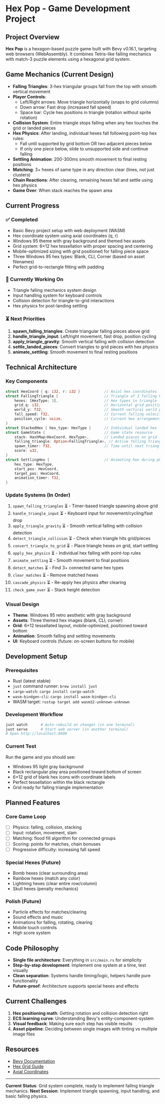 # Hex Pop - Game Development Project

## Project Overview
**Hex Pop** is a hexagon-based puzzle game built with Bevy v0.16.1, targeting web browsers (WebAssembly). It combines Tetris-like falling mechanics with match-3 puzzle elements using a hexagonal grid system.

## Game Mechanics (Current Design)
- **Falling Triangles**: 3-hex triangular groups fall from the top with smooth vertical movement
- **Player Controls**: 
  - Left/Right arrows: Move triangle horizontally (snaps to grid columns)
  - Down arrow: Fast drop (increased fall speed)
  - Space bar: Cycle hex positions in triangle (rotation without sprite rotation)
- **Collision System**: Entire triangle stops falling when any hex touches the grid or landed pieces
- **Hex Physics**: After landing, individual hexes fall following point-top hex rules:
  - Fall until supported by grid bottom OR two adjacent pieces below
  - If only one piece below, slide to unsupported side and continue falling
- **Settling Animation**: 200-300ms smooth movement to final resting positions
- **Matching**: 3+ hexes of same type in any direction clear (lines, not just clusters)
- **Chain Reactions**: After clearing, remaining hexes fall and settle using hex physics
- **Game Over**: When stack reaches the spawn area

## Current Progress

### ✅ Completed
- Basic Bevy project setup with web deployment (WASM)
- Hex coordinate system using axial coordinates (q, r)
- Windows 95 theme with gray background and themed hex assets
- Grid system: 6×12 hex tessellation with proper spacing and centering
- Mobile-optimized sizing with grid positioned for falling piece space
- Three Windows 95 hex types: Blank, CLI, Corner (based on asset filenames)
- Perfect grid-to-rectangle fitting with padding

### 🚧 Currently Working On
- Triangle falling mechanics system design
- Input handling system for keyboard controls
- Collision detection for triangle-to-grid interactions
- Hex physics for post-landing settling

### ⏳ Next Priorities
1. **spawn_falling_triangles**: Create triangular falling pieces above grid
2. **handle_triangle_input**: Left/right movement, fast drop, position cycling
3. **apply_triangle_gravity**: Smooth vertical falling with collision detection
4. **settle_landed_pieces**: Convert triangles to grid pieces with hex physics
5. **animate_settling**: Smooth movement to final resting positions

## Technical Architecture

### Key Components
```rust
struct HexCoord { q: i32, r: i32 }           // Axial hex coordinates
struct FallingTriangle {                     // Triangle of 3 falling hexes
    hexes: [HexType; 3],                     // Hex types in triangle
    grid_q: i32,                             // Horizontal grid position (snapped)
    world_y: f32,                            // Smooth vertical world position
    fall_speed: f32,                         // Current falling velocity
    position_cycle: usize,                   // Current hex arrangement (0-2)
}
struct StackedHex { hex_type: HexType }      // Individual landed hex
struct GameState {                           // Game state resource
    stack: HashMap<HexCoord, HexType>,       // Landed pieces on grid
    falling_triangle: Option<FallingTriangle>, // Active falling triangle
    spawn_timer: f32,                        // Time until next triangle
    score: u32,
}
struct SettlingHex {                         // Animating hex during physics
    hex_type: HexType,
    start_pos: HexCoord,
    target_pos: HexCoord,
    animation_timer: f32,
}
```

### Update Systems (In Order)
1. `spawn_falling_triangles` ⏳ - Timer-based triangle spawning above grid
2. `handle_triangle_input` ⏳ - Keyboard input for movement/cycling/fast drop
3. `apply_triangle_gravity` ⏳ - Smooth vertical falling with collision detection
4. `detect_triangle_collision` ⏳ - Check when triangle hits grid/pieces
5. `convert_triangle_to_grid` ⏳ - Place triangle hexes on grid, start settling
6. `apply_hex_physics` ⏳ - Individual hex falling with point-top rules
7. `animate_settling` ⏳ - Smooth movement to final positions
8. `detect_matches` ⏳ - Find 3+ connected same hex types
9. `clear_matches` ⏳ - Remove matched hexes
10. `cascade_physics` ⏳ - Re-apply hex physics after clearing
11. `check_game_over` ⏳ - Stack height detection

### Visual Design
- **Theme**: Windows 95 retro aesthetic with gray background
- **Assets**: Three themed hex images (blank, CLI, corner)
- **Grid**: 6×12 tessellated layout, mobile-optimized, positioned toward bottom
- **Animation**: Smooth falling and settling movements
- **UI**: Keyboard controls (future: on-screen buttons for mobile)

## Development Setup

### Prerequisites
- Rust (latest stable)
- `just` command runner: `brew install just`
- `cargo-watch`: `cargo install cargo-watch`
- `wasm-bindgen-cli`: `cargo install wasm-bindgen-cli`
- WASM target: `rustup target add wasm32-unknown-unknown`

### Development Workflow
```bash
just watch      # Auto-rebuild on changes (in one terminal)
just serve      # Start web server (in another terminal)
# Open http://localhost:8000
```

### Current Test
Run the game and you should see:
- Windows 95 light gray background
- Black rectangular play area positioned toward bottom of screen
- 6×12 grid of blank hex icons with coordinate labels
- Perfect tessellation within the black rectangle
- Grid ready for falling triangle implementation

## Planned Features

### Core Game Loop
- [ ] Physics: falling, collision, stacking
- [ ] Input: rotation, movement, slam
- [ ] Matching: flood fill algorithm for connected groups
- [ ] Scoring: points for matches, chain bonuses
- [ ] Progressive difficulty: increasing fall speed

### Special Hexes (Future)
- Bomb hexes (clear surrounding area)
- Rainbow hexes (match any color)
- Lightning hexes (clear entire row/column)
- Skull hexes (penalty mechanics)

### Polish (Future)
- Particle effects for matches/clearing
- Sound effects and music
- Animations for falling, rotating, clearing
- Mobile touch controls
- High score system

## Code Philosophy
- **Single file architecture**: Everything in `src/main.rs` for simplicity
- **Step-by-step development**: Implement one system at a time, test visually
- **Clean separation**: Systems handle timing/logic, helpers handle pure functionality
- **Future-proof**: Architecture supports special hexes and effects

## Current Challenges
1. **Hex positioning math**: Getting rotation and collision detection right
2. **ECS learning curve**: Understanding Bevy's entity-component-system
3. **Visual feedback**: Making sure each step has visible results
4. **Asset pipeline**: Deciding between single images with tinting vs multiple image files

## Resources
- [Bevy Documentation](https://bevy-cheatbook.github.io/)
- [Hex Grid Guide](https://www.redblobgames.com/grids/hexagons/)
- [Axial Coordinates](https://www.redblobgames.com/grids/hexagons/#coordinates-axial)

---

**Current Status**: Grid system complete, ready to implement falling triangle mechanics.
**Next Session**: Implement triangle spawning, input handling, and basic falling physics.